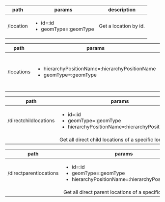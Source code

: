 
| path  |  params  | description  |
|---|---|---|
|  /location  |  <ul><li>id=:id</li> <li>geomType=:geomType</li></ul>  |  Get a location by id.  |


| path  |  params  | description  |
|---|---|---|
|  /locations  |  <ul><li>hierarchyPositionName=:hierarchyPositionName</li> <li>geomType=:geomType</li></ul>  |  Get all locations at a specific level in the location heirarchy.  |


| path  |  params  | description  |
|---|---|---|
|  /directchildlocations  |  <ul><li>id=:id</li> <li>geomType=:geomType</li> <li>hierarchyPositionName=:hierarchyPositionName
  </li> </ul>  |  Get all direct child locations of a specific location.  |


| path  |  params  | description  |
|---|---|---|
|  /directparentlocations  |  <ul><li>id=:id</li> <li>geomType=:geomType</li> <li>hierarchyPositionName=:hierarchyPositionName
  </li> </ul>  |  Get all direct parent locations of a specific location.  |
